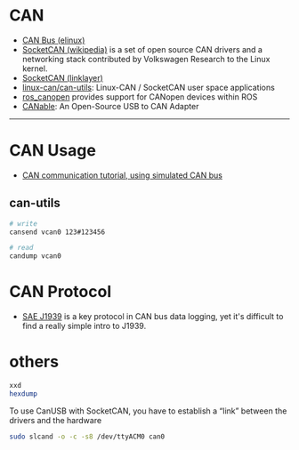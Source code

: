 # CAN

* [CAN Bus (elinux)](https://elinux.org/CAN_Bus)
* [SocketCAN (wikipedia)](https://en.wikipedia.org/wiki/SocketCAN) is a set of open source CAN drivers and a networking stack contributed by Volkswagen Research to the Linux kernel.
* [SocketCAN (linklayer)](https://wiki.linklayer.com/index.php/SocketCAN)
* [linux-can/can-utils](https://github.com/linux-can/can-utils): Linux-CAN / SocketCAN user space applications
* [ros_canopen](http://wiki.ros.org/ros_canopen) provides support for CANopen devices within ROS
* [CANable](https://canable.io/): An Open-Source USB to CAN Adapter


-----

# CAN Usage

* [CAN communication tutorial, using simulated CAN bus](https://sgframework.readthedocs.io/en/latest/cantutorial.html)

## can-utils

```sh
# write
cansend vcan0 123#123456

# read
candump vcan0
```

# CAN Protocol

* [SAE J1939](https://www.csselectronics.com/screen/page/simple-intro-j1939-explained/language/en) is a key protocol in CAN bus data logging, yet it's difficult to find a really simple intro to J1939.

# others

```sh
xxd
hexdump
```

To use CanUSB with SocketCAN, you have to establish a “link” between the drivers and the hardware
```sh
sudo slcand -o -c -s8 /dev/ttyACM0 can0
```

